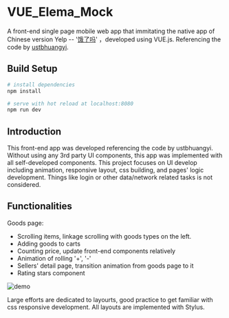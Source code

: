 # VUE_Elema_Mock
A front-end single page mobile web app that immitating the native app of Chinese version Yelp -- '[饿了吗](https://www.ele.me/home/)' ，developed using VUE.js. Referencing the code by [ustbhuangyi](https://github.com/ustbhuangyi).

## Build Setup

``` bash
# install dependencies
npm install

# serve with hot reload at localhost:8080
npm run dev
```

## Introduction

This front-end app was developed referencing the code by ustbhuangyi. Without using any 3rd party UI components, this app was implemented with all self-developed components. This project focuses on UI develop including animation, responsive layout, css building, and pages' logic development. Things like login or other data/network related tasks is not considered.

## Functionalities

Goods page:

- Scrolling items,  linkage scrolling with goods types on the left.
- Adding goods to carts
- Counting price, update front-end components relatively 
- Animation of rolling '+', '-'
- Sellers' detail page, transition animation from goods page to it
- Rating stars component

![demo](https://github.com/GuitarmonYz/VUE_Elema_Mock/blob/master/demo.gif?raw=true)

Large efforts are dedicated to layourts, good practice to get familiar with css responsive development. All layouts are implemented with Stylus.

